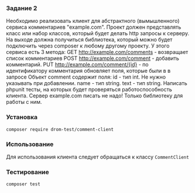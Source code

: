 ### Задание 2

Необходимо реализовать клиент для абстрактного (вымышленного) сервиса комментариев "example.com". Проект должен представлять класс или набор классов, который будет делать http запросы к серверу. На выходе должна получиться библиотека, который можно будет подключить через composer к любому другому проекту. У этого сервиса есть 3 метода: GET http://example.com/comments - возвращает список комментариев POST http://example.com/comment - добавить комментарий. PUT http://example.com/comment/{id} - по идентификатору комментария обновляет поля, которые были в в запросе Объект comment содержит поля: id - тип int. Не нужно указывать при добавлении. name - тип string. text - тип string. Написать phpunit тесты, на которых будет проверяться работоспособность клиента. Сервер example.com писать не надо! Только библиотеку для работы с ним.

### Установка

```shell
composer require drom-test/comment-client
```

### Использование

Для использования клиента следует обращаться к классу `CommentClient`

### Тестирование

````shell
composer test
````